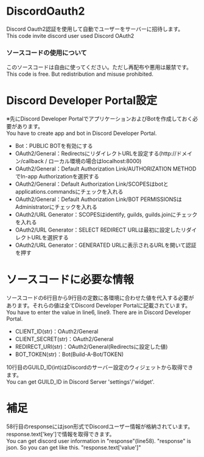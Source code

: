 # DiscordOauth2

Discord Oauth2認証を使用して自動でユーザーをサーバーに招待します。  
This code invite discord user used Discord OAuth2

### ソースコードの使用について

このソースコードは自由に使ってください。ただし再配布や悪用は厳禁です。  
This code is free. But redistribution and misuse prohibited.

# Discord Developer Portal設定

※先にDiscord Developer PortalでアプリケーションおよびBotを作成しておく必要があります。  
You have to create app and bot in Discord Developer Portal.  

- Bot：PUBLIC BOTを有効にする
- OAuth2/General：RedirectsにリダイレクトURLを設定する(http://ドメイン/callback / ローカル環境の場合はlocalhost:8000)
- OAuth2/General：Default Authorization Link/AUTHORIZATION METHODでIn-app Authorizationを選択する
- OAuth2/General：Default Authorization Link/SCOPESはbotとapplications.commandsにチェックを入れる
- OAuth2/General：Default Authorization Link/BOT PERMISSIONSはAdministratorにチェックを入れる
- OAuth2/URL Generator：SCOPESはidentify, guilds, guilds.joinにチェックを入れる
- OAuth2/URL Generator：SELECT REDIRECT URLは最初に設定したリダイレクトURLを選択する
- OAuth2/URL Generator：GENERATED URLに表示されるURLを開いて認証を押す

# ソースコードに必要な情報

ソースコードの6行目から9行目の定数に各環境に合わせた値を代入する必要があります。それらの値は全てDiscord Developer Portalに記載されています。  
You have to enter the value in line6, line9. There are in Discord Developer Portal.  

- CLIENT_ID(str)：OAuth2/General
- CLIENT_SECRET(str)：OAuth2/General
- REDIRECT_URI(str)：OAuth2/General(Redirectsに設定した値)
- BOT_TOKEN(str)：Bot(Build-A-Bot/TOKEN)

10行目のGUILD_ID(int)はDiscordのサーバー設定のウィジェットから取得できます。  
You can get GUILD_ID in Discord Server 'settings'/'widget'. 

# 補足

58行目のresponseにはjson形式でDiscordユーザー情報が格納されています。response.text['key']で情報を取得できます。  
You can get discord user information in "response"(line58). "response" is json. So you can get like this. "response.text['value']"
